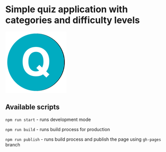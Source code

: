 # Simple quiz application with categories and difficulty levels
![Quiz logo](/public/pwa/icon-192x192.png)

## Available scripts

`npm run start` - runs development mode

`npm run build` - runs build process for production

`npm run publish` - runs build process and publish the page using `gh-pages` branch

